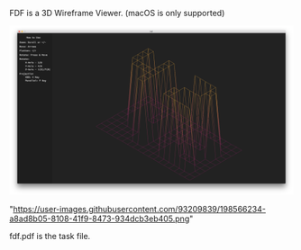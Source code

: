 FDF is a 3D Wireframe Viewer. (macOS is only supported)


![](fdf/fdf.png)


"https://user-images.githubusercontent.com/93209839/198566234-a8ad8b05-8108-41f9-8473-934dcb3eb405.png"




fdf.pdf is the task file.
